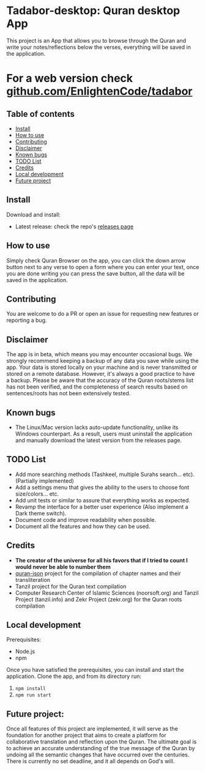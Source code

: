 # Tadabor-desktop: Quran desktop App

This project is an App that allows you to browse through the Quran and write your notes/reflections below the verses, everything will be saved in the application.

# For a web version check [github.com/EnlightenCode/tadabor](https://github.com/EnlightenCode/tadabor)

## Table of contents

- [Install](#Install)
- [How to use](#How-to-use)
- [Contributing](#Contributing)
- [Disclaimer](#Disclaimer)
- [Known bugs](#Known-bugs)
- [TODO List](#TODO-List)
- [Credits](#Credits)
- [Local development](#Local-development)
- [Future project](#Future-project)

## Install

Download and install:

- Latest release: check the repo's [releases page](https://github.com/EnlightenCode/tadabor-desktop/releases)

## How to use

Simply check Quran Browser on the app, you can click the down arrow button next to any verse to open a form where you can enter your text, once you are done writing you can press the save button, all the data will be saved in the application.

## Contributing

You are welcome to do a PR or open an issue for requesting new features or reporting a bug.

## Disclaimer

The app is in beta, which means you may encounter occasional bugs. We strongly recommend keeping a backup of any data you save while using the app. Your data is stored locally on your machine and is never transmitted or stored on a remote database. However, it's always a good practice to have a backup. Please be aware that the accuracy of the Quran roots/stems list has not been verified, and the completeness of search results based on sentences/roots has not been extensively tested.

## Known bugs

- The Linux/Mac version lacks auto-update functionality, unlike its Windows counterpart. As a result, users must uninstall the application and manually download the latest version from the releases page.

## TODO List

- Add more searching methods (Tashkeel, multiple Surahs search... etc). (Partially implemented)
- Add a settings menu that gives the ability to the users to choose font size/colors... etc.
- Add unit tests or similar to assure that everything works as expected.
- Revamp the interface for a better user experience (Also implement a Dark theme switch).
- Document code and improve readability when possible.
- Document all the features and how they can be used.

## Credits

- **The creator of the universe for all his favors that if I tried to count I would never be able to number them**
- [quran-json](https://github.com/risan/quran-json) project for the compilation of chapter names and their transliteration
- Tanzil project for the Quran text compilation
- Computer Research Center of Islamic Sciences (noorsoft.org) and Tanzil Project (tanzil.info) and Zekr Project (zekr.org) for the Quran roots compilation

## Local development

Prerequisites:

- Node.js
- npm

Once you have satisfied the prerequisites, you can install and start the application. Clone the app, and from its directory run:

1. `npm install`
2. `npm run start`

## Future project:

Once all features of this project are implemented, it will serve as the foundation for another project that aims to create a platform for collaborative translation and reflection upon the Quran. The ultimate goal is to achieve an accurate understanding of the true message of the Quran by undoing all the semantic changes that have occurred over the centuries. There is currently no set deadline, and it all depends on God's will.
